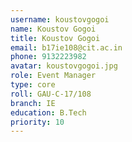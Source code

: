 ```yaml
---
username: koustovgogoi
name: Koustov Gogoi
title: Koustov Gogoi
email: b17ie108@cit.ac.in
phone: 9132223982
avatar: koustovgogoi.jpg
role: Event Manager
type: core
roll: GAU-C-17/108
branch: IE
education: B.Tech
priority: 10
---
```

